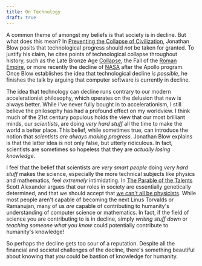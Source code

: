 ```yaml
---
title: On Technology
draft: true
---
```


A common theme of amongst my beliefs is that society is in decline. But what does this mean? In [Preventing the Collapse of Civilization](https://www.youtube.com/watch?v=ZSRHeXYDLko), Jonathan Blow posits that technological progress should *not* be taken for granted. To justify his claim, he cites points of technological collapse throughout history, such as the Late Bronze Age [Collapse](https://en.wikipedia.org/wiki/Late_Bronze_Age_collapse), the Fall of the [Roman Empire](https://en.wikipedia.org/wiki/Fall_of_the_Western_Roman_Empire), or more recently the decline of [NASA](https://en.wikipedia.org/wiki/NASA) after the Apollo program. Once Blow establishes the idea that technological decline *is possible*, he finishes the talk by arguing that computer software is currently in decline.

The idea that technology can decline runs contrary to our modern accelerationist philosophy, which operates on the delusion that new is always better. While I've never fully bought in to accelerationism, I still believe the philosophy has had a profound effect on my worldview. I think much of the 21st century populous holds the view that our most brilliant minds, our *scientists*, are doing *very hard stuff* all the time to make the world a better place. This belief, while sometimes true, can introduce the notion that *scientists are always making progress*. Jonathan Blow explains is that the latter idea is not only false, but utterly ridiculous. In fact, scientists are sometimes so hopeless that they are *actually losing knowledge*.

I feel that the belief that scientists are *very smart people* doing *very hard stuff* makes the science, especially the more technical subjects like physics and mathematics, feel *extremely* intimidating. In [The Parable of the Talents](https://slatestarcodex.com/2015/01/31/the-parable-of-the-talents/) Scott Alexander argues that our roles in society are essentially genetically determined, and that we should accept that [we can't all be physicists](https://infoproc.blogspot.com/2008/07/annals-of-psychometry-iqs-of-eminent.html). While most people aren't capable of becoming the next Linus Torvalds or Ramanujan, many of us *are* capable of contributing to humanity's understanding of computer science or mathematics. In fact, if the field of science you are contributing to is in decline, simply *writing stuff down* or *teaching someone what you know* could potentially contribute to humanity's knowledge!

So perhaps the decline gets too sour of a reputation. Despite all the financial and societal challenges of the decline, there's something beautiful about knowing that *you* could be bastion of knowledge for humanity.
